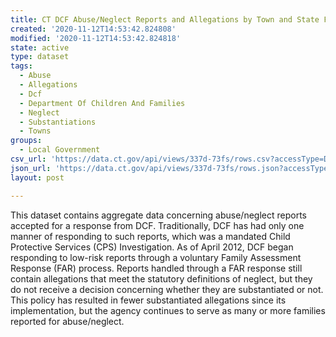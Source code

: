 ```yaml
---
title: CT DCF Abuse/Neglect Reports and Allegations by Town and State Fiscal Year
created: '2020-11-12T14:53:42.824808'
modified: '2020-11-12T14:53:42.824818'
state: active
type: dataset
tags:
  - Abuse
  - Allegations
  - Dcf
  - Department Of Children And Families
  - Neglect
  - Substantiations
  - Towns
groups:
  - Local Government
csv_url: 'https://data.ct.gov/api/views/337d-73fs/rows.csv?accessType=DOWNLOAD'
json_url: 'https://data.ct.gov/api/views/337d-73fs/rows.json?accessType=DOWNLOAD'
layout: post

---
```

This dataset contains aggregate data concerning abuse/neglect reports accepted for a response from DCF.  Traditionally, DCF has had only one manner of responding to such reports, which was a mandated Child Protective Services (CPS) Investigation.  As of April 2012, DCF began responding to low-risk reports through a voluntary Family Assessment Response (FAR) process.  Reports handled through a FAR response still contain allegations that meet the statutory definitions of neglect, but they do not receive a decision concerning whether they are substantiated or not.  This policy has resulted in fewer substantiated allegations since its implementation, but the agency continues to serve as many or more families reported for abuse/neglect.
